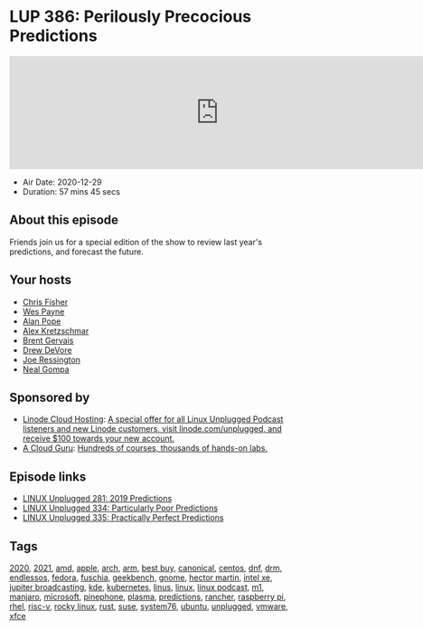# LUP 386: Perilously Precocious Predictions

<iframe src="https://player.fireside.fm/v2/RUkczH-V+IZBvZWvk?theme=dark" width="740" height="200" frameborder="0" scrolling="no"></iframe>

* Air Date: 2020-12-29
* Duration: 57 mins 45 secs

## About this episode

Friends join us for a special edition of the show to review last year's predictions, and forecast the future.

## Your hosts
* [Chris Fisher](https://linuxunplugged.com/hosts/chrislas)
* [Wes Payne](https://linuxunplugged.com/hosts/wes)
* [Alan Pope](https://linuxunplugged.com/guests/alanpope)
* [Alex Kretzschmar](https://linuxunplugged.com/guests/alexktz)
* [Brent Gervais](https://linuxunplugged.com/guests/brentgervais)
* [Drew DeVore](https://linuxunplugged.com/guests/drewdevore)
* [Joe Ressington](https://linuxunplugged.com/guests/joe)
* [Neal Gompa](https://linuxunplugged.com/guests/nealgompa)

## Sponsored by

  * [Linode Cloud Hosting](https://linode.com/unplugged): [A special offer for all Linux Unplugged Podcast listeners and new Linode customers, visit linode.com/unplugged, and receive $100 towards your new account. ](https://linode.com/unplugged)
  * [A Cloud Guru](https://acloudguru.com): [Hundreds of courses, thousands of hands-on labs.](https://acloudguru.com)



## Episode links

  * [LINUX Unplugged 281: 2019 Predictions](https://linuxunplugged.com/281 "LINUX Unplugged 281: 2019 Predictions")
  * [LINUX Unplugged 334: Particularly Poor Predictions](https://linuxunplugged.com/334 "LINUX Unplugged 334: Particularly Poor Predictions")
  * [LINUX Unplugged 335: Practically Perfect Predictions](https://linuxunplugged.com/335 "LINUX Unplugged 335: Practically Perfect Predictions")



## Tags

[2020](https://linuxunplugged.com/tags/2020), [2021](https://linuxunplugged.com/tags/2021), [amd](https://linuxunplugged.com/tags/amd), [apple](https://linuxunplugged.com/tags/apple), [arch](https://linuxunplugged.com/tags/arch), [arm](https://linuxunplugged.com/tags/arm), [best buy](https://linuxunplugged.com/tags/best%20buy), [canonical](https://linuxunplugged.com/tags/canonical), [centos](https://linuxunplugged.com/tags/centos), [dnf](https://linuxunplugged.com/tags/dnf), [drm](https://linuxunplugged.com/tags/drm), [endlessos](https://linuxunplugged.com/tags/endlessos), [fedora](https://linuxunplugged.com/tags/fedora), [fuschia](https://linuxunplugged.com/tags/fuschia), [geekbench](https://linuxunplugged.com/tags/geekbench), [gnome](https://linuxunplugged.com/tags/gnome), [hector martin](https://linuxunplugged.com/tags/hector%20martin), [intel xe](https://linuxunplugged.com/tags/intel%20xe), [jupiter broadcasting](https://linuxunplugged.com/tags/jupiter%20broadcasting), [kde](https://linuxunplugged.com/tags/kde), [kubernetes](https://linuxunplugged.com/tags/kubernetes), [linus](https://linuxunplugged.com/tags/linus), [linux](https://linuxunplugged.com/tags/linux), [linux podcast](https://linuxunplugged.com/tags/linux%20podcast), [m1](https://linuxunplugged.com/tags/m1), [manjaro](https://linuxunplugged.com/tags/manjaro), [microsoft](https://linuxunplugged.com/tags/microsoft), [pinephone](https://linuxunplugged.com/tags/pinephone), [plasma](https://linuxunplugged.com/tags/plasma), [predictions](https://linuxunplugged.com/tags/predictions), [rancher](https://linuxunplugged.com/tags/rancher), [raspberry pi](https://linuxunplugged.com/tags/raspberry%20pi), [rhel](https://linuxunplugged.com/tags/rhel), [risc-v](https://linuxunplugged.com/tags/risc-v), [rocky linux](https://linuxunplugged.com/tags/rocky%20linux), [rust](https://linuxunplugged.com/tags/rust), [suse](https://linuxunplugged.com/tags/suse), [system76](https://linuxunplugged.com/tags/system76), [ubuntu](https://linuxunplugged.com/tags/ubuntu), [unplugged](https://linuxunplugged.com/tags/unplugged), [vmware](https://linuxunplugged.com/tags/vmware), [xfce](https://linuxunplugged.com/tags/xfce)